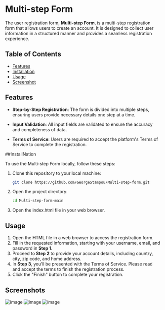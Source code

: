 # Multi-step Form

The user registration form, **Multi-step Form**, is a multi-step registration form that allows users to create an account. It is designed to collect user information in a structured manner and provides a seamless registration experience.

## Table of Contents
- [Features](#features)
- [Installation](#installation)
- [Usage](#usage)
- [Screenshot](#screenshot)

## Features
- **Step-by-Step Registration**: The form is divided into multiple steps, ensuring users provide necessary details one step at a time.

- **Input Validation**: All input fields are validated to ensure the accuracy and completeness of data.

- **Terms of Service**: Users are required to accept the platform's Terms of Service to complete the registration.

##InstallNation

To use the Multi-step Form locally, follow these steps:

1. Clone this repository to your local machine:

   ```bash
   git clone https://github.com/GeorgeStampou/Multi-step-form.git

2. Open the project directory:
   
   ```bash
   cd Multi-step-form-main
3. Open the index.html file in your web browser.

## Usage

1. Open the HTML file in a web browser to access the registration form.
2. Fill in the requested information, starting with your username, email, and password in **Step 1**.
3. Proceed to **Step 2** to provide your account details, including country, city, zip code, and home address.
4. In **Step 3**, you'll be presented with the Terms of Service. Please read and accept the terms to finish the registration process.
5. Click the "Finish" button to complete your registration.


## Screenshots
![image](https://github.com/GeorgeStampou/Multi-step-form/assets/58564542/9e2a336f-8e14-49be-8ab1-63068d87cfb1)
![image](https://github.com/GeorgeStampou/Multi-step-form/assets/58564542/2add323d-40ea-45cb-b2c7-f39d80cba3bd)
![image](https://github.com/GeorgeStampou/Multi-step-form/assets/58564542/ec421b15-e5f6-48ef-bc94-54fd70643ff8)


